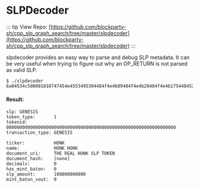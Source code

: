 # SLPDecoder

::: tip View Repo:
[https://github.com/blockparty-sh/cpp_slp_graph_search/tree/master/slpdecoder](https://github.com/blockparty-sh/cpp_slp_graph_search/tree/master/slpdecoder)
:::

slpdecoder provides an easy way to parse and debug SLP metadata. It can be very useful when trying to figure out why an OP_RETURN is not parsed as valid SLP.

```
$ ./slpdecoder 6a04534c500001010747454e4553495304484f4e4b09484f4e4b20484f4e4b17544845205245414c20484f4e4b20534c5020544f4b454e4c0001004c0008000000174876e800
```

#### Result:


```
slp: GENESIS
token_type:       1
tokenid:          0000000000000000000000000000000000000000000000000000000000000000
transaction_type: GENESIS

ticker:           HONK
name:             HONK HONK
document_uri:     THE REAL HONK SLP TOKEN
document_hash:    [none]
decimals:         0
has_mint_baton:   0
slp_amount:       100000000000
mint_baton_vout:  0
```
